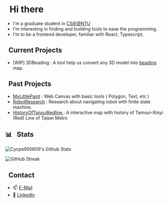# &nbsp; Hi there 

* I'm a graduate student in [CSIE@NTU](https://www.csie.ntu.edu.tw/intro/super_pages.php?ID=introen)
* I'm interesting in finding and building tools to ease the programming.
* I'm  to be a frontend developer, familiar with React, Typescript, 

## &nbsp; Current Projects

* [WIP] 3DBeading : A tool help us convert any 3D model into [beading](https://commons.wikimedia.org/wiki/File:Perlentier.JPG#/media/File:Perlentier.JPG) map.

## &nbsp; Past Projects
* [MyLittlePaint](https://github.com/cycpe950609/MyLittlePaint/) : Web Canvas with basic tools ( Polygon, Text, etc )
* [RobotResearch](https://github.com/cycpe950609/RobotResearch) : Research about navigating robot with finite state machine.
* [HistoryOfTansuiRedline
](https://github.com/cycpe950609/HistoryOfTansuiRedline) : A interactive map with history of Tamsui–Xinyi (Red) Line of Taipei Metro

## 📊 &nbsp; Stats
![Cycpe950609's Github Stats](https://github-readme-stats.vercel.app/api?username=cycpe950609&hide=contribs,prs&show_icons=true&bg_color=0d1116&title_color=ce09ec&text_color=a4aacb&icon_color=007ec6)

![GitHub Streak](https://github-readme-streak-stats.herokuapp.com/?user=cycpe950609&theme=dark&count_private=true&bg_color=0d1116&title_color=ce09ec&text_color=a4aacb&icon_color=007ec6)

## &nbsp; Contact
- :mailbox: [E-Mail](mailto:cycpe950609@gmail.com)
-  📑 [LinkedIn](https://www.linkedin.com/in/ting-fang-tsai)

<!--
**cycpe950609/cycpe950609** is a ✨ _special_ ✨ repository because its `README.md` (this file) appears on your GitHub profile.

Here are some ideas to get you started:

- 🔭 I’m currently working on ...
- 🌱 I’m currently learning ...
- 👯 I’m looking to collaborate on ...
- 🤔 I’m looking for help with ...
- 💬 Ask me about ...
- 📫 How to reach me: ...
- 😄 Pronouns: ...
- ⚡ Fun fact: ...
-->
